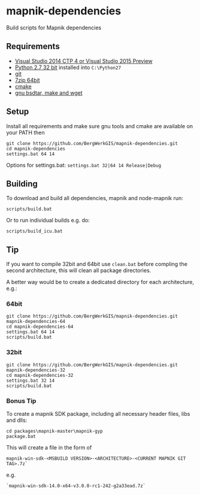 mapnik-dependencies
===================

Build scripts for Mapnik dependencies

## Requirements

 - [Visual Studio 2014 CTP 4 or Visual Studio 2015 Preview](http://support.microsoft.com/kb/2967191)
 - [Python 2.7 32 bit](https://www.python.org/downloads/windows/) installed into `C:\Python27`
 - [git](https://msysgit.github.io/)
 - [7zip 64bit](http://www.7-zip.org/download.html)
 - [cmake](http://www.cmake.org/download/)
 - [gnu bsdtar, make and wget](http://gnuwin32.sourceforge.net/packages.html)

## Setup

Install all requirements and make sure gnu tools and cmake are available on your PATH then

    git clone https://github.com/BergWerkGIS/mapnik-dependencies.git
    cd mapnik-dependencies
    settings.bat 64 14

Options for settings.bat:
`settings.bat 32|64 14 Release|Debug`

## Building

To download and build all dependencies, mapnik and node-mapnik run:

    scripts/build.bat


Or to run individual builds e.g. do:

    scripts/build_icu.bat

## Tip

If you want to compile 32bit and 64bit use `clean.bat` before compling the second architecture, this will clean all package directories.

A better way would be to create a dedicated directory for each architecture, e.g.:

### 64bit

    git clone https://github.com/BergWerkGIS/mapnik-dependencies.git mapnik-dependencies-64
    cd mapnik-dependencies-64
    settings.bat 64 14
    scripts/build.bat

### 32bit

    git clone https://github.com/BergWerkGIS/mapnik-dependencies.git mapnik-dependencies-32
    cd mapnik-dependencies-32
    settings.bat 32 14
    scripts/build.bat

### Bonus Tip

To create a mapnik SDK package, including all necessary header files, libs and dlls:

    cd packages\mapnik-master\mapnik-gyp
    package.bat

This will create a file in the form of

    mapnik-win-sdk-<MSBUILD VERSION>-<ARCHITECTURE>-<CURRENT MAPNIK GIT TAG>.7z`

 e.g.

    `mapnik-win-sdk-14.0-x64-v3.0.0-rc1-242-g2a33ead.7z`
